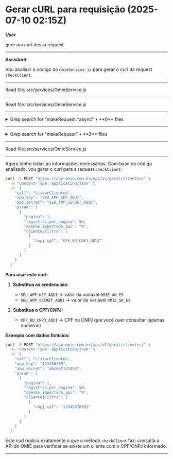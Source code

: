 <!-- Generated by SpecStory -->

# Gerar cURL para requisição (2025-07-10 02:15Z)

_**User**_

gere um curl dessa request

---

_**Assistant**_

Vou analisar o código do `OmieService.js` para gerar o curl da request `checkClient`.

---

Read file: src/services/OmieService.js

---

Read file: src/services/OmieService.js

---

<details>
            <summary>Grep search for "makeRequest.*async" • **0** files</summary>
        
No results found
</details>

---

<details>
            <summary>Grep search for "makeRequest" • **2** files</summary>
        
| File | Line | Match |
|------|------|-------|
| `file:///Users/antonioduarte/Projects/api.gummy.com.br/backend-node/src/services/OmieService.js` | L61 | `async makeRequest(endpoint, data) {` |
| `file:///Users/antonioduarte/Projects/api.gummy.com.br/backend-node/src/services/OmieService.js` | L189 | `const response = await this.makeRequest('/produtos/pedido/', data);` |
| `file:///Users/antonioduarte/Projects/api.gummy.com.br/backend-node/src/services/OmieService.js` | L256 | `const response = await this.makeRequest('/geral/clientes/', data);` |
| `file:///Users/antonioduarte/Projects/api.gummy.com.br/backend-node/src/services/OmieService.js` | L328 | `const response = await this.makeRequest('/geral/clientes/', clientData);` |
| `file:///Users/antonioduarte/Projects/api.gummy.com.br/backend-node/src/services/OmieService.js` | L515 | `const response = await this.makeRequest('/geral/clientes/', clientData);` |
| `file:///Users/antonioduarte/Projects/api.gummy.com.br/backend-node/src/services/OmieService.js` | L538 | `const retryResponse = await this.makeRequest('/geral/clientes/', retryClientData);` |
| `file:///Users/antonioduarte/Projects/api.gummy.com.br/backend-node/src/services/OmieService.js` | L700 | `const response = await this.makeRequest('/produtos/pedido/', data);` |
| `file:///Users/antonioduarte/Projects/api.gummy.com.br/backend-node/src/services/OmieService.js` | L1048 | `const response = await this.makeRequest('/geral/produtos/', data);` |
| `file:///Users/antonioduarte/Projects/api.gummy.com.br/backend-node/src/services/OmieService.js` | L61 | `async makeRequest(endpoint, data) {` |
| `file:///Users/antonioduarte/Projects/api.gummy.com.br/backend-node/src/services/OmieService.js` | L189 | `const response = await this.makeRequest('/produtos/pedido/', data);` |
| `file:///Users/antonioduarte/Projects/api.gummy.com.br/backend-node/src/services/OmieService.js` | L256 | `const response = await this.makeRequest('/geral/clientes/', data);` |
| `file:///Users/antonioduarte/Projects/api.gummy.com.br/backend-node/src/services/OmieService.js` | L328 | `const response = await this.makeRequest('/geral/clientes/', clientData);` |
| `file:///Users/antonioduarte/Projects/api.gummy.com.br/backend-node/src/services/OmieService.js` | L515 | `const response = await this.makeRequest('/geral/clientes/', clientData);` |
| `file:///Users/antonioduarte/Projects/api.gummy.com.br/backend-node/src/services/OmieService.js` | L538 | `const retryResponse = await this.makeRequest('/geral/clientes/', retryClientData);` |
| `file:///Users/antonioduarte/Projects/api.gummy.com.br/backend-node/src/services/OmieService.js` | L700 | `const response = await this.makeRequest('/produtos/pedido/', data);` |
| `file:///Users/antonioduarte/Projects/api.gummy.com.br/backend-node/src/services/OmieService.js` | L1048 | `const response = await this.makeRequest('/geral/produtos/', data);` |

</details>

---

Read file: src/services/OmieService.js

---

Agora tenho todas as informações necessárias. Com base no código analisado, vou gerar o curl para a request `checkClient`:

```bash
curl -X POST "https://app.omie.com.br/api/v1/geral/clientes/" \
  -H "Content-Type: application/json" \
  -d '{
    "call": "ListarClientes",
    "app_key": "SEU_APP_KEY_AQUI",
    "app_secret": "SEU_APP_SECRET_AQUI",
    "param": [
      {
        "pagina": 1,
        "registros_por_pagina": 50,
        "apenas_importado_api": "N",
        "clientesFiltro": [
          {
            "cnpj_cpf": "CPF_OU_CNPJ_AQUI"
          }
        ]
      }
    ]
  }'
```

**Para usar este curl:**

1. **Substitua as credenciais:**
   - `SEU_APP_KEY_AQUI` → valor da variável `OMIE_AK_ES`
   - `SEU_APP_SECRET_AQUI` → valor da variável `OMIE_SK_ES`

2. **Substitua o CPF/CNPJ:**
   - `CPF_OU_CNPJ_AQUI` → CPF ou CNPJ que você quer consultar (apenas números)

**Exemplo com dados fictícios:**
```bash
curl -X POST "https://app.omie.com.br/api/v1/geral/clientes/" \
  -H "Content-Type: application/json" \
  -d '{
    "call": "ListarClientes",
    "app_key": "123456789",
    "app_secret": "abcdef123456",
    "param": [
      {
        "pagina": 1,
        "registros_por_pagina": 50,
        "apenas_importado_api": "N",
        "clientesFiltro": [
          {
            "cnpj_cpf": "12345678901"
          }
        ]
      }
    ]
  }'
```

Este curl replica exatamente o que o método `checkClient` faz: consulta a API do OMIE para verificar se existe um cliente com o CPF/CNPJ informado.

---

